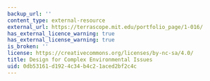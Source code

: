 ```yaml
---
backup_url: ''
content_type: external-resource
external_url: https://terrascope.mit.edu/portfolio_page/1-016/
has_external_licence_warning: true
has_external_license_warning: true
is_broken: ''
license: https://creativecommons.org/licenses/by-nc-sa/4.0/
title: Design for Complex Environmental Issues
uid: 0db53161-d192-4c34-b4c2-1aced2bf2c4c
---
```

